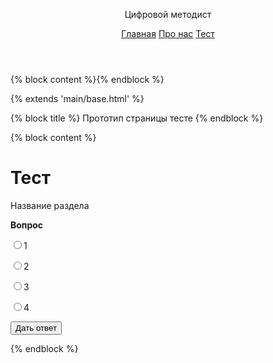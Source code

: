 <!doctype html>
<html lang="ru">
<head>
    <meta charset="UTF-8">
    <meta name="viewport"
          content="width=device-width, user-scalable=no, initial-scale=1.0, maximum-scale=1.0, minimum-scale=1.0">
    <meta http-equiv="X-UA-Compatible" content="ie=edge">
    <title>{% block title %}{% endblock %}</title>
    <link rel="stylesheet" href="https://stackpath.bootstrapcdn.com/bootstrap/4.5.2/css/bootstrap.min.css">
</head>
<body>
  <header class="d-flex flex-column flex-md-row align-items-center p-3 px-md-4 mb-3 bg-body border-bottom shadow-sm">
  <p class="h5 my-0 me-md-auto fw-normal">Цифровой методист</p>
  <nav class="my-2 my-md-0 me-md-3">
    <a class="p-2 text-dark" href="{% url 'home' %}">Главная</a>
    <a class="p-2 text-dark" href="{% url 'about' %}">Про нас</a>
      <a class="p-2 text-dark" href="{% url 'test' %}">Тест</a>
  </nav>
</header>

  <div class="container">
      {% block content %}{% endblock %}
  </div>
</body>
</html>

{% extends 'main/base.html' %}

{% block title %}
Прототип страницы тесте
{% endblock %}

{% block content %}
  <h1>Тест</h1>
  <p>Название раздела</p>
<html>
 <head>
  <meta charset="utf-8">
  <title>Прототип</title>
 </head>
 <body>
  <form>
   <!-- В форме должен быть action, вызывающий отправку запроса на бэкенд -->
   <p><b>Вопрос</b></p>
    <p><input name="choice" type="radio" value="1">1</p>
    <p><input name="choice" type="radio" value="2">2</p>
    <p><input name="choice" type="radio" value="3" onclick="alert('Выбран ответ №3')">3</p>
    <p><input name="choice" type="radio" value="4">4</p>
    <p><input type="submit" value="Дать ответ"></p>
   <!-- При нажатии на "Дать ответ" должен отправляться на бэкенд запрос, содержащий номер вопроса и номер ответа,
    бэкенд проверяет верность ответа по БД, и возвращает ответ с информацией о том, был ответ пользователя на
    тест верен или нет. Фронтенд получает ответ и отображает информацию из него -->
  </form>
 </body>
</html>
{% endblock %}
